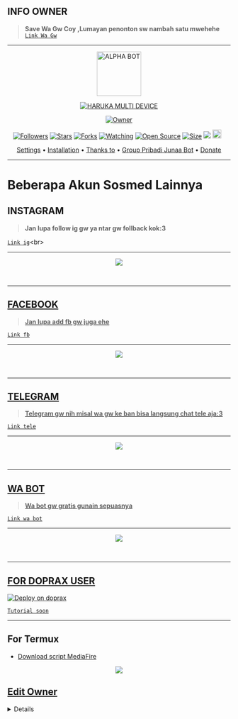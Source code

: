 ## INFO OWNER

> **Save Wa Gw Coy ,Lumayan penonton sw nambah satu mwehehe** [`Link Wa Gw`](http://bit.ly/3xRPtwP)

-----------------------------------------------------

<p align="center">
<img src="https://telegra.ph/file/557768004e229fbb0e812.jpg" alt="ALPHA BOT" width="100"/>


</p>
<p align="center">
<a href="#"><img title="HARUKA MULTI DEVICE " src="https://img.shields.io/badge/HARUKA MULTI DEVICE-green?colorA=%23ff0000&colorB=%23017e40&style=for-the-badge"></a>
</p>
<p align="center">
<a href="https://github.com/zeeoneofficial/Haruka-Md"><img title="Owner" src="https://img.shields.io/badge/Recode-ZeeoneOfc-red.svg?style=for-the-badge&logo=github"></a>
</p>
<p align="center">
<a href="https://github.com/zeeoneofficial/followers"><img title="Followers" src="https://img.shields.io/github/followers/zeeoneofficial?color=red&style=flat-square"></a>
<a href="https://github.com/zeeoneofficial/Haruka-Md/stargazers/"><img title="Stars" src="https://img.shields.io/github/stars/zeeoneofficial/Haruka-Md?color=blue&style=flat-square"></a>
<a href="https://github.com/zeeoneofficial/Haruka-Md/network/members"><img title="Forks" src="https://img.shields.io/github/forks/zeeoneofficial/Haruka-Md?color=red&style=flat-square"></a>
<a href="https://github.com/zeeoneofficial/Haruka-Md/watchers"><img title="Watching" src="https://img.shields.io/github/watchers/zeeoneofficial/Haruka-Md?label=Watchers&color=blue&style=flat-square"></a>
<a href="https://github.com/zeeoneofficial/Haruka-Md"><img title="Open Source" src="https://badges.frapsoft.com/os/v2/open-source.svg?v=103"></a>
<a href="https://github.com/zeeoneofficial/Haruka-Md/"><img title="Size" src="https://img.shields.io/github/repo-size/zeeoneofficial/Haruka-Md?style=flat-square&color=green"></a>
<a href="https://hits.seeyoufarm.com"><img src="https://hits.seeyoufarm.com/api/count/incr/badge.svg?url=https%3A%2F%2Fgithub.com%2Fzeeoneofficial%2FHaruka-Md&count_bg=%2379C83D&title_bg=%23555555&icon=probot.svg&icon_color=%2300FF6D&title=hits&edge_flat=false"/></a>
<a href="https://github.com/zeeoneofficial/Haruka-Md/graphs/commit-activity"><img height="20" src="https://img.shields.io/badge/Maintained%3F-yes-green.svg"></a>&nbsp;&nbsp;
</p>

<p align="center">
  <a href="https://github.com/zeeoneofficial/Haruka-Md#Edit-Owner">Settings</a> •
  <a href="https://github.com/zeeoneofficial/Haruka-Md#instalasi">Installation</a> •
  <a href="https://github.com/zeeoneofficial/Haruka-Md#thanks-to">Thanks to</a> •
  <a href="https://chat.whatsapp.com/CnhLvTHX6ak7kjp22ZMqwE"> Group Pribadi Junaa Bot</a> •
  <a href="https://saweria.co/Juun4">Donate</a>
</p>
</div>


---

# Beberapa Akun Sosmed Lainnya
## INSTAGRAM 

> **Jan lupa follow ig gw ya ntar gw follback kok:3**

[`Link ig`](https://instagram.com/juun4_)<br>

----------
<p align="center">
  <a href="https://instagram.com/juun4_"><img src="https://telegra.ph/file/7ccb03618ed3af967cd48.jpg" />
</p>
<br>

----------
## FACEBOOK

> **Jan lupa add fb gw juga ehe**

[`Link fb`](https://www.facebook.com/profile.php?id=100038641283471)<br>

----------

<p align="center">
  <a href="https://www.facebook.com/profile.php?id=100038641283471"><img src="https://telegra.ph/file/63eb2e046c0741758dc45.jpg" />
</p>
<br>

----------
## TELEGRAM
> **Telegram gw nih misal wa gw ke ban bisa langsung chat tele aja:3**

[`Link tele`](https://t.me/juunn4)

----------

<p align="center">
  <a href="https://t.me/juunn4"><img src="https://telegra.ph/file/8faa7b4d366ec8b548190.jpg" />
</p>
<br>

----------
## WA BOT
> **Wa bot gw gratis gunain sepuasnya**

[`Link wa bot`](https://youtu.be/H2BZ3KFvQys)

----------

<p align="center">
  <a href="https://youtu.be/H2BZ3KFvQys"><img src="https://telegra.ph/file/d2ab9876306da1e9c55d5.jpg" />
</p>
<br>

----------

## FOR DOPRAX USER 

[![Deploy on doprax](https://www.linkpicture.com/q/doprax-zeeoneofc.my.id.svg)](https://www.doprax.com/r/zeeoneofc/)

[`Tutorial soon`](https://youtu.be/BqRauxohbLg)<br>

----------

<!-- <p align="center">
  <a href="https://youtu.be/BqRauxohbLg"><img src="https://telegra.ph/file/ba58c4ad1b43bc285f16b.jpg" />
</p> -->

## For Termux
- [Download script MediaFire](https://youtu.be/m-m4-Jy-oWM)

<p align="center">
<a href="https://youtu.be/m-m4-Jy-oWM"><img src="https://telegra.ph/file/932b33b3f238cf6b054f8.jpg" />
</p>

## Edit Owner 

<details>
    <summary> <b>Edit Owner Config.json</b></summary><br/>

```ts
{
    "ownerNumber": ["6285727631507@s.whatsapp.net","6285727631507@s.whatsapp.net"],
    "ownerName": "Junaa Selebew🥶",
    "instagram" : "https://instagram.com/juun4_",
    "botName": "Junaa Bot",
    "footer": "api.zeeoneofc.xyz",
    "sessionName": "session",
    "pathimg": "./media/Haruka.jpg",
    "BotKey": "TjC5yoTYeehhLsU",
    "auto_welcomeMsg": true,
    "auto_leaveMsg": true,    
    "autobio": true,
    "anticall": true,
    "autorespond": false,
    "autoblok212": true,
    "autoread": true,
    "gamewaktu": 90,
    "limitCount": 25,
    "gcount": {
        "prem": 1000,
        "user": 15
    }
}
```

## Donate
- [Saweria](https://saweria.co/Juun4_)
- [Dana](https://telegra.ph/file/dfdee40fbb8ae05f47eb9.jpg)

# Group Tes Bot
- [GROUP PRIBADI NIH](https://chat.whatsapp.com/CnhLvTHX6ak7kjp22ZMqwE)


